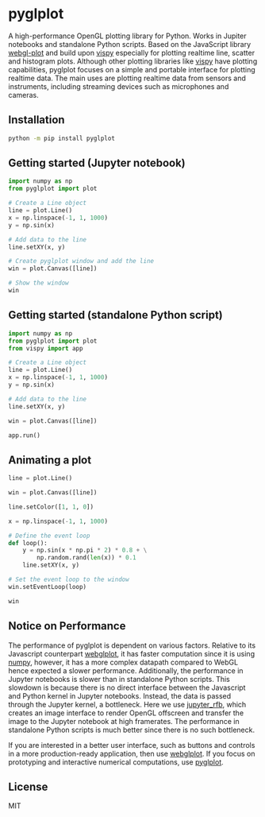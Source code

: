 # pyglplot
 
A high-performance OpenGL plotting library for Python. Works in Jupiter notebooks and standalone Python scripts. Based on the JavaScript library [webgl-plot](https://github.com/danchitnis/webgl-plot) and build upon [vispy](https://github.com/vispy/vispy) especially for plotting realtime line, scatter and histogram plots. Although other plotting libraries like [vispy](https://github.com/vispy/vispy) have plotting capabilities, pyglplot focuses on a simple and portable interface for plotting realtime data. The main uses are plotting realtime data from sensors and instruments, including streaming devices such as microphones and cameras.

## Installation

```bash
python -m pip install pyglplot
```

## Getting started (Jupyter notebook)

```python
import numpy as np
from pyglplot import plot

# Create a Line object
line = plot.Line()
x = np.linspace(-1, 1, 1000)
y = np.sin(x)

# Add data to the line
line.setXY(x, y)

# Create pyglplot window and add the line
win = plot.Canvas([line])

# Show the window
win
```

## Getting started (standalone Python script)

```python
import numpy as np
from pyglplot import plot
from vispy import app

# Create a Line object
line = plot.Line()
x = np.linspace(-1, 1, 1000)
y = np.sin(x)

# Add data to the line
line.setXY(x, y)

win = plot.Canvas([line])

app.run()
```

## Animating a plot

```python
line = plot.Line()

win = plot.Canvas([line])

line.setColor([1, 1, 0])

x = np.linspace(-1, 1, 1000)

# Define the event loop
def loop():
    y = np.sin(x * np.pi * 2) * 0.8 + \
        np.random.rand(len(x)) * 0.1
    line.setXY(x, y)

# Set the event loop to the window
win.setEventLoop(loop)

win
```

## Notice on Performance

The performance of pyglplot is dependent on various factors. Relative to its Javascript counterpart [webglplot](https://github.com/danchitnis/webgl-plot), it has faster computation since it is using [numpy](https://github.com/numpy/numpy), however, it has a more complex datapath compared to WebGL hence expected a slower performance. Additionally, the performance in Jupyter notebooks is slower than in standalone Python scripts. This slowdown is because there is no direct interface between the Javascript and Python kernel in Jupyter notebooks. Instead, the data is passed through the Jupyter kernel, a bottleneck. Here we use [jupyter_rfb](https://github.com/vispy/jupyter_rfb/), which creates an image interface to render OpenGL offscreen and transfer the image to the Jupyter notebook at high framerates. The performance in standalone Python scripts is much better since there is no such bottleneck.

If you are interested in a better user interface, such as buttons and controls in a more production-ready application, then use [webglplot](https://github.com/danchitnis/webgl-plot). If you focus on prototyping and interactive numerical computations, use [pyglplot](https://github.com/danchitnis/pyglplot).

## License

MIT
